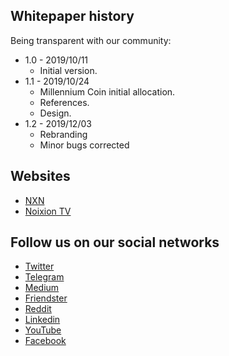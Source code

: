## Whitepaper history
Being transparent with our community:
- 1.0 - 2019/10/11
  - Initial version.
- 1.1 - 2019/10/24
  - Millennium Coin initial allocation. 
  - References.
  - Design.
- 1.2 - 2019/12/03
  - Rebranding
  - Minor bugs corrected 
  
## Websites
* [NXN](https://noixion.io)
* [Noixion TV](https://noixion.tv) 


## Follow us on our social networks
* [Twitter](https://twitter.com/NoixionNXN) 
* [Telegram](https://t.me/MillenniumCoinGroup)
* [Medium](https://medium.com/noixion)
* [Friendster](https://friendster.io/noixion)
* [Reddit](https://www.reddit.com/r/Noixion/)
* [Linkedin](https://www.linkedin.com/company/noixion/)
* [YouTube](https://www.youtube.com/channel/UCuPxhKSKLuB61V45WBYtYBg)
* [Facebook](https://www.facebook.com/NoixionNXN/)

